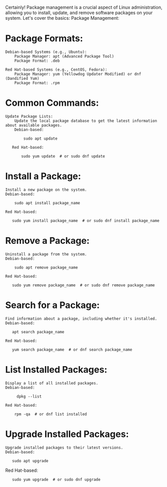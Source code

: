 Certainly! Package management is a crucial aspect of Linux administration, allowing you to install, update, and remove software packages on your system. Let's cover the basics:
Package Management:

# Package Formats:

    Debian-based Systems (e.g., Ubuntu):
        Package Manager: apt (Advanced Package Tool)
        Package Format: .deb

    Red Hat-based Systems (e.g., CentOS, Fedora):
        Package Manager: yum (Yellowdog Updater Modified) or dnf (Dandified Yum)
        Package Format: .rpm

# Common Commands:

    Update Package Lists:
        Update the local package database to get the latest information about available packages.
        Debian-based:

            sudo apt update

       Red Hat-based:

           sudo yum update  # or sudo dnf update

# Install a Package:

    Install a new package on the system.
    Debian-based:

        sudo apt install package_name

    Red Hat-based:

       sudo yum install package_name  # or sudo dnf install package_name

# Remove a Package:

    Uninstall a package from the system.
    Debian-based:

        sudo apt remove package_name

    Red Hat-based:

       sudo yum remove package_name  # or sudo dnf remove package_name

# Search for a Package:

    Find information about a package, including whether it's installed.
    Debian-based:
    
       apt search package_name

    Red Hat-based:

       yum search package_name  # or dnf search package_name

# List Installed Packages:

    Display a list of all installed packages.
    Debian-based:

         dpkg --list

    Red Hat-based:

        rpm -qa  # or dnf list installed

# Upgrade Installed Packages:

    Upgrade installed packages to their latest versions.
    Debian-based:

       sudo apt upgrade

Red Hat-based:

       sudo yum upgrade  # or sudo dnf upgrade
